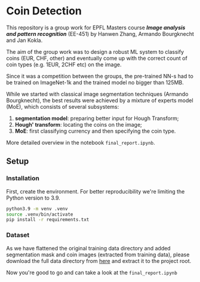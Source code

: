 # Coin Detection

This repository is a group work for EPFL Masters course
***Image analysis and pattern recognition*** (EE-451) by Hanwen Zhang, Armando
Bourgknecht and Jan Kokla.

The aim of the group work was to design a robust ML system to classify coins
(EUR, CHF, other) and eventually come up with the correct count of coin types
(e.g. 1EUR, 2CHF etc) on the image.

Since it was a competition between the groups, the pre-trained NN-s had to be
trained on ImageNet-1k and the trained model no bigger than 125MB.

While we started with classical image segmentation techniques (Armando Bourgknecht),
the best results were achieved by a mixture of experts model (MoE), which consists of
several subsystems:

1. **segmentation model**: preparing better input for Hough Transform;
2. **Hough' transform**: locating the coins on the image;
3. **MoE**: first classifying currency and then specifying the coin type.

More detailed overview in the notebook `final_report.ipynb`.

## Setup

### Installation

First, create the environment. For better reproducibility
we're limiting the Python version to 3.9.

```bash
python3.9 -m venv .venv
source .venv/bin/activate
pip install -r requirements.txt
```

### Dataset

As we have flattened the original training data directory and added
segmentation mask and coin images (extracted from training data), please
download the full data directory from
[here](https://drive.google.com/file/d/1Y5oaoe6CzcHp0vcF1bb3XpaTntPPkXvr/view?usp=sharing)
and extract it to the project root.

Now you're good to go and can take a look at the `final_report.ipynb`
